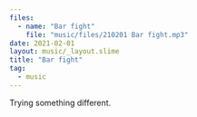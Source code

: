 ```yaml
---
files:
  - name: "Bar fight"
    file: "music/files/210201 Bar fight.mp3"
date: 2021-02-01
layout: music/_layout.slime
title: "Bar fight"
tag:
  - music
---
```


Trying something different.
